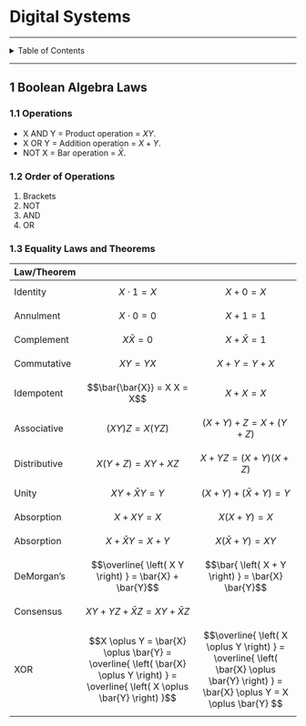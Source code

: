 # Digital Systems

---

<details markdown="1">
  <summary>Table of Contents</summary>

<!-- TOC -->
* [Digital Systems](#digital-systems)
  * [1 Boolean Algebra Laws](#1-boolean-algebra-laws)
    * [1.1 Operations](#11-operations)
    * [1.2 Order of Operations](#12-order-of-operations)
    * [1.3 Equality Laws and Theorems](#13-equality-laws-and-theorems)
<!-- TOC -->

</details>

---

## 1 Boolean Algebra Laws

### 1.1 Operations

- X AND Y = Product operation = $X Y$.
- X OR Y = Addition operation = $X + Y$.
- NOT X = Bar operation = $\bar{X}$.

### 1.2 Order of Operations

1. Brackets
2. NOT
3. AND
4. OR

### 1.3 Equality Laws and Theorems

| Law/Theorem  |                                                                                                                                       |                                                                                                                                        |
|--------------|:-------------------------------------------------------------------------------------------------------------------------------------:|:--------------------------------------------------------------------------------------------------------------------------------------:|
| Identity     |                                                           $$X \cdot 1 = X$$                                                           |                                                             $$X + 0 = X$$                                                              |
| Annulment    |                                                           $$X \cdot 0 = 0$$                                                           |                                                             $$X + 1 = 1$$                                                              |
| Complement   |                                                           $$X \bar{X} = 0$$                                                           |                                                          $$X + \bar{X} = 1$$                                                           |
| Commutative  |                                                             $$X Y = Y X$$                                                             |                                                           $$X + Y = Y + X$$                                                            |
| Idempotent   |                                                      $$\bar{\bar{X}} = X X = X$$                                                      |                                                             $$X + X = X$$                                                              |
| Associative  |                                            $$\left( X Y \right) Z = X \left( Y Z \right)$$                                            |                                        $$\left( X + Y \right) + Z = X + \left( Y + Z \right)$$                                         |
| Distributive |                                                 $$X \left( Y + Z \right) = XY + XZ$$                                                  |                                         $$X + YZ = \left( X + Y \right) \left( X + Z \right)$$                                         |
| Unity        |                                                        $$X Y + \bar{X} Y = Y$$                                                        |                                       $$\left( X + Y \right) + \left( \bar{X} + Y \right) = Y$$                                        |
| Absorption   |                                                            $$X + X Y = X$$                                                            |                                                     $$X \left( X + Y \right) = X$$                                                     |
| Absorption   |                                                       $$X + \bar{X} Y = X + Y$$                                                       |                                                 $$X \left( \bar{X} + Y \right) = XY$$                                                  |
| DeMorgan’s   |                                        $$\overline{ \left( X Y \right) } = \bar{X} + \bar{Y}$$                                        |                                           $$\bar{ \left( X + Y \right) } = \bar{X} \bar{Y}$$                                           |
| Consensus    |                                               $$XY + YZ + \bar{X} Z = XY + \bar{X} Z$$                                                |                                                                                                                                        |
| XOR          | $$X \oplus Y = \bar{X} \oplus \bar{Y} = \overline{ \left( \bar{X} \oplus Y \right) } = \overline{ \left( X \oplus \bar{Y} \right) }$$ | $$\overline{ \left( X \oplus Y \right) } = \overline{ \left( \bar{X} \oplus \bar{Y} \right) } = \bar{X} \oplus Y = X \oplus \bar{Y} $$ |
